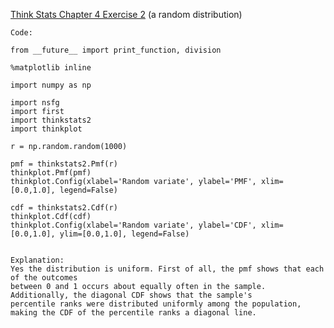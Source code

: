 [Think Stats Chapter 4 Exercise 2](http://greenteapress.com/thinkstats2/html/thinkstats2005.html#toc41) (a random distribution)

    Code:
    
    from __future__ import print_function, division

    %matplotlib inline

    import numpy as np

    import nsfg
    import first
    import thinkstats2
    import thinkplot

    r = np.random.random(1000)

    pmf = thinkstats2.Pmf(r)
    thinkplot.Pmf(pmf)
    thinkplot.Config(xlabel='Random variate', ylabel='PMF', xlim=[0.0,1.0], legend=False)

    cdf = thinkstats2.Cdf(r)
    thinkplot.Cdf(cdf)
    thinkplot.Config(xlabel='Random variate', ylabel='CDF', xlim=[0.0,1.0], ylim=[0.0,1.0], legend=False)
    
    
    Explanation:
    Yes the distribution is uniform. First of all, the pmf shows that each of the outcomes 
    between 0 and 1 occurs about equally often in the sample. 
    Additionally, the diagonal CDF shows that the sample's 
    percentile ranks were distributed uniformly among the population, 
    making the CDF of the percentile ranks a diagonal line.
